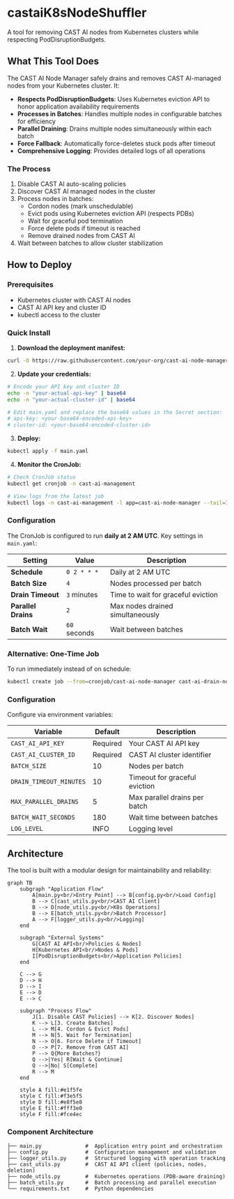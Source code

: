 # castaiK8sNodeShuffler

A tool for removing CAST AI nodes from Kubernetes clusters while respecting PodDisruptionBudgets.

## What This Tool Does

The CAST AI Node Manager safely drains and removes CAST AI-managed nodes from your Kubernetes cluster. It:

- **Respects PodDisruptionBudgets**: Uses Kubernetes eviction API to honor application availability requirements
- **Processes in Batches**: Handles multiple nodes in configurable batches for efficiency
- **Parallel Draining**: Drains multiple nodes simultaneously within each batch
- **Force Fallback**: Automatically force-deletes stuck pods after timeout
- **Comprehensive Logging**: Provides detailed logs of all operations

### The Process

1. Disable CAST AI auto-scaling policies
2. Discover CAST AI managed nodes in the cluster
3. Process nodes in batches:
   - Cordon nodes (mark unschedulable)
   - Evict pods using Kubernetes eviction API (respects PDBs)
   - Wait for graceful pod termination
   - Force delete pods if timeout is reached
   - Remove drained nodes from CAST AI
4. Wait between batches to allow cluster stabilization

## How to Deploy

### Prerequisites

- Kubernetes cluster with CAST AI nodes
- CAST AI API key and cluster ID
- kubectl access to the cluster

### Quick Install

1. **Download the deployment manifest:**
```bash
curl -O https://raw.githubusercontent.com/your-org/cast-ai-node-manager/main.yaml
```

2. **Update your credentials:**
```bash
# Encode your API key and cluster ID
echo -n "your-actual-api-key" | base64
echo -n "your-actual-cluster-id" | base64

# Edit main.yaml and replace the base64 values in the Secret section:
# api-key: <your-base64-encoded-api-key>
# cluster-id: <your-base64-encoded-cluster-id>
```

3. **Deploy:**
```bash
kubectl apply -f main.yaml
```

4. **Monitor the CronJob:**
```bash
# Check CronJob status
kubectl get cronjob -n cast-ai-management

# View logs from the latest job
kubectl logs -n cast-ai-management -l app=cast-ai-node-manager --tail=100
```

### Configuration

The CronJob is configured to run **daily at 2 AM UTC**. Key settings in `main.yaml`:

| Setting | Value | Description |
|---------|-------|-------------|
| **Schedule** | `0 2 * * *` | Daily at 2 AM UTC |
| **Batch Size** | `4` | Nodes processed per batch |
| **Drain Timeout** | `3` minutes | Time to wait for graceful eviction |
| **Parallel Drains** | `2` | Max nodes drained simultaneously |
| **Batch Wait** | `60` seconds | Wait between batches |

### Alternative: One-Time Job

To run immediately instead of on schedule:
```bash
kubectl create job --from=cronjob/cast-ai-node-manager cast-ai-drain-now -n cast-ai-management
```

### Configuration

Configure via environment variables:

| Variable | Default | Description |
|----------|---------|-------------|
| `CAST_AI_API_KEY` | Required | Your CAST AI API key |
| `CAST_AI_CLUSTER_ID` | Required | CAST AI cluster identifier |
| `BATCH_SIZE` | 10 | Nodes per batch |
| `DRAIN_TIMEOUT_MINUTES` | 10 | Timeout for graceful eviction |
| `MAX_PARALLEL_DRAINS` | 5 | Max parallel drains per batch |
| `BATCH_WAIT_SECONDS` | 180 | Wait time between batches |
| `LOG_LEVEL` | INFO | Logging level |

## Architecture

The tool is built with a modular design for maintainability and reliability:

```mermaid
graph TB
    subgraph "Application Flow"
        A[main.py<br/>Entry Point] --> B[config.py<br/>Load Config]
        B --> C[cast_utils.py<br/>CAST AI Client]
        B --> D[node_utils.py<br/>K8s Operations]
        B --> E[batch_utils.py<br/>Batch Processor]
        A --> F[logger_utils.py<br/>Logging]
    end

    subgraph "External Systems"
        G[CAST AI API<br/>Policies & Nodes]
        H[Kubernetes API<br/>Nodes & Pods]
        I[PodDisruptionBudgets<br/>Application Policies]
    end

    C --> G
    D --> H
    D --> I
    E --> D
    E --> C

    subgraph "Process Flow"
        J[1. Disable CAST Policies] --> K[2. Discover Nodes]
        K --> L[3. Create Batches]
        L --> M[4. Cordon & Evict Pods]
        M --> N[5. Wait for Termination]
        N --> O[6. Force Delete if Timeout]
        O --> P[7. Remove from CAST AI]
        P --> Q{More Batches?}
        Q -->|Yes| R[Wait & Continue]
        Q -->|No| S[Complete]
        R --> M
    end

    style A fill:#e1f5fe
    style C fill:#f3e5f5
    style D fill:#e8f5e8
    style E fill:#fff3e0
    style F fill:#fce4ec
```

### Component Architecture

```
├── main.py              #  Application entry point and orchestration
├── config.py            #  Configuration management and validation
├── logger_utils.py      #  Structured logging with operation tracking
├── cast_utils.py        #  CAST AI API client (policies, nodes, deletion)
├── node_utils.py        #  Kubernetes operations (PDB-aware draining)
├── batch_utils.py       #  Batch processing and parallel execution
└── requirements.txt     #  Python dependencies
```

